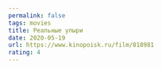 ```yaml
---
permalink: false
tags: movies
title: Реальные упыри
date: 2020-05-19
url: https://www.kinopoisk.ru/film/818981
rating: 4
---
```

